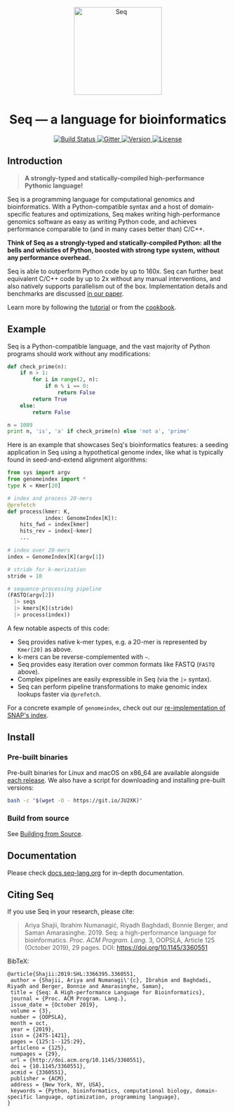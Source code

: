 <p align="center">
 <img src="docs/images/logo.png?raw=true" width="200" alt="Seq"/>
</p>

<h1 align="center"> Seq — a language for bioinformatics</h1>

<p align="center">
  <a href="https://travis-ci.com/seq-lang/seq">
    <img src="https://travis-ci.com/seq-lang/seq.svg?branch=master"
         alt="Build Status">
  </a>
  <a href="https://gitter.im/seq-lang/seq?utm_source=badge&utm_medium=badge&utm_campaign=pr-badge&utm_content=badge">
    <img src="https://badges.gitter.im/Join%20Chat.svg"
         alt="Gitter">
  </a>
  <a href="https://github.com/seq-lang/seq/releases/latest">
    <img src="https://img.shields.io/github/v/release/seq-lang/seq?sort=semver"
         alt="Version">
  </a>
  <a href="https://github.com/seq-lang/seq/blob/master/LICENSE">
    <img src="https://img.shields.io/github/license/seq-lang/seq"
         alt="License">
  </a>
</p>

## Introduction

> **A strongly-typed and statically-compiled high-performance Pythonic language!**

Seq is a programming language for computational genomics and bioinformatics. With a Python-compatible syntax and a host of domain-specific features and optimizations, Seq makes writing high-performance genomics software as easy as writing Python code, and achieves performance comparable to (and in many cases better than) C/C++.

**Think of Seq as a strongly-typed and statically-compiled Python: all the bells and whistles of Python, boosted with strong type system, without any performance overhead.**

Seq is able to outperform Python code by up to 160x. Seq can further beat equivalent C/C++ code by up to 2x without any manual interventions, and also natively supports parallelism out of the box. Implementation details and benchmarks are discussed [in our paper](https://dl.acm.org/citation.cfm?id=3360551).

Learn more by following the [tutorial](https://docs.seq-lang.org/tutorial.html) or from the [cookbook](https://docs.seq-lang.org/cookbook.html).

## Example

Seq is a Python-compatible language, and the vast majority of Python programs should work without any modifications:

```python
def check_prime(n):
    if n > 1:
        for i in range(2, n):
            if n % i == 0:
                return False
        return True
    else:
        return False

n = 1009
print n, 'is', 'a' if check_prime(n) else 'not a', 'prime'
```

Here is an example that showcases Seq's bioinformatics features: a seeding application in Seq using a hypothetical genome index, like what is typically found in seed-and-extend alignment algorithms:

```python
from sys import argv
from genomeindex import *
type K = Kmer[20]

# index and process 20-mers
@prefetch
def process(kmer: K,
            index: GenomeIndex[K]):
    hits_fwd = index[kmer]
    hits_rev = index[~kmer]
    ...

# index over 20-mers
index = GenomeIndex[K](argv[1])

# stride for k-merization
stride = 10

# sequence-processing pipeline
(FASTQ(argv[2])
  |> seqs
  |> kmers[K](stride)
  |> process(index))
```

A few notable aspects of this code:

- Seq provides native k-mer types, e.g. a 20-mer is represented by `Kmer[20]` as above.
- k-mers can be reverse-complemented with `~`.
- Seq provides easy iteration over common formats like FASTQ (`FASTQ` above).
- Complex pipelines are easily expressible in Seq (via the `|>` syntax).
- Seq can perform pipeline transformations to make genomic index lookups faster via `@prefetch`.

For a concrete example of `genomeindex`, check out our [re-implementation of SNAP's index](test/snap).

## Install

### Pre-built binaries

Pre-built binaries for Linux and macOS on x86_64 are available alongside [each release](https://github.com/seq-lang/seq/releases). We also have a script for downloading and installing pre-built versions:

```bash
bash -c "$(wget -O - https://git.io/JU2XK)"
```

### Build from source

See [Building from Source](docs/sphinx/build.rst).

## Documentation

Please check [docs.seq-lang.org](https://docs.seq-lang.org) for in-depth documentation.

## Citing Seq

If you use Seq in your research, please cite:

> Ariya Shajii, Ibrahim Numanagić, Riyadh Baghdadi, Bonnie Berger, and Saman Amarasinghe. 2019. Seq: a high-performance language for bioinformatics. *Proc. ACM Program. Lang.* 3, OOPSLA, Article 125 (October 2019), 29 pages. DOI: https://doi.org/10.1145/3360551

BibTeX:

```
@article{Shajii:2019:SHL:3366395.3360551,
 author = {Shajii, Ariya and Numanagi\'{c}, Ibrahim and Baghdadi, Riyadh and Berger, Bonnie and Amarasinghe, Saman},
 title = {Seq: A High-performance Language for Bioinformatics},
 journal = {Proc. ACM Program. Lang.},
 issue_date = {October 2019},
 volume = {3},
 number = {OOPSLA},
 month = oct,
 year = {2019},
 issn = {2475-1421},
 pages = {125:1--125:29},
 articleno = {125},
 numpages = {29},
 url = {http://doi.acm.org/10.1145/3360551},
 doi = {10.1145/3360551},
 acmid = {3360551},
 publisher = {ACM},
 address = {New York, NY, USA},
 keywords = {Python, bioinformatics, computational biology, domain-specific language, optimization, programming language},
}
```
